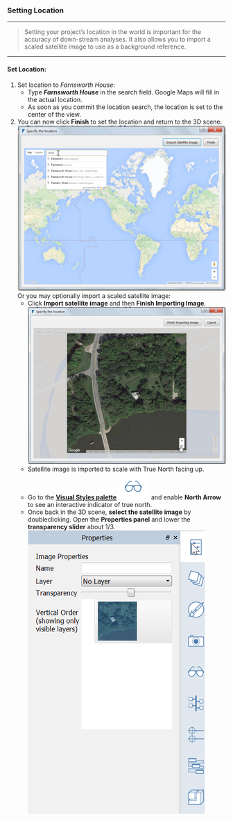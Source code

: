 ### Setting Location
---

> Setting your project’s location in the world is important for the accuracy of down-stream analyses. It also allows you to import a scaled satellite image to use as a background reference.

---

#### Set Location:

1. Set location to *Farnsworth House*:
    - Type ***Farnsworth House*** in the search field. Google Maps will fill in the actual location.
    - As soon as you commit the location search, the location is set to the center of the view.
2. You can now click **Finish** to set the location and return to the 3D scene.
![](./images/4101d5b1-cd39-4a96-b4a8-8d7009c54848.png)
Or you may optionally import a scaled satellite image:
    - Click **Import satellite image** and then **Finish Importing Image**.
![](./images/894bd8ae-cb86-4330-ae3f-fe58ac39ab73.png)
    - Satellite image is imported to scale with True North facing up.
    - Go to the [**Visual Styles palette**](../tool-library/tool-bars-extended.md) ![](./images/aa340156-b0de-4132-8b24-98fe2533dbfe.png) and enable **North Arrow** to see an interactive indicator of true north.
    - Once back in the 3D scene, **select the satellite image** by doubleclicking. Open the **Properties panel** and lower the **transparency slider** about 1/3. ![](./images/038168bf-b019-4a1f-8fb7-308ae4fe218e1.png)